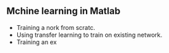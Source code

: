 ## Mchine learning in Matlab

 - Training a nork from scratc.
 - Using transfer learning to train on existing network.
 - Training an ex

<!--stackedit_data:
eyJoaXN0b3J5IjpbMTgzODMwMTQ0MiwxOTAxOTkwNzUzXX0=
-->